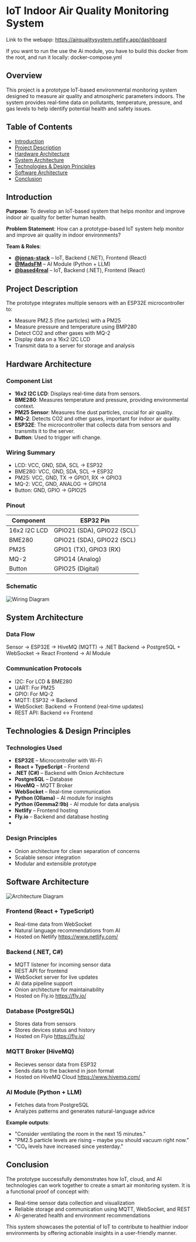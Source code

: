 # IoT Indoor Air Quality Monitoring System
Link to the webapp: https://airqualitysystem.netlify.app/dashboard

If you want to run the use the Ai module, you have to build this docker from the root, and run it locally: docker-compose.yml 

## Overview
This project is a prototype IoT-based environmental monitoring system designed to measure air quality and atmospheric parameters indoors. The system provides real-time data on pollutants, temperature, pressure, and gas levels to help identify potential health and safety issues.

## Table of Contents
- [Introduction](#introduction)
- [Project Description](#project-description)
- [Hardware Architecture](#hardware-architecture)
- [System Architecture](#system-architecture)
- [Technologies & Design Principles](#technologies--design-principles)
- [Software Architecture](#software-architecture)
- [Conclusion](#conclusion)

## Introduction
**Purpose**: To develop an IoT-based system that helps monitor and improve indoor air quality for better human health.

**Problem Statement**: How can a prototype-based IoT system help monitor and improve air quality in indoor environments?

**Team & Roles**:
- **[@jonas-stack](https://github.com/jonas-stack)** – IoT, Backend (.NET), Frontend (React)
- **[@MadsFM](https://github.com/MadsFM)** – AI Module (Python + LLM)
- **[@based4real](https://github.com/based4real/based4real)** – IoT, Backend (.NET), Frontend (React)

## Project Description
The prototype integrates multiple sensors with an ESP32E microcontroller to:
- Measure PM2.5 (fine particles) with a PM25
- Measure pressure and temperature using BMP280
- Detect CO2 and other gases with MQ-2
- Display data on a 16x2 I2C LCD
- Transmit data to a server for storage and analysis

## Hardware Architecture
### Component List
- **16x2 I2C LCD**: Displays real-time data from sensors.
- **BME280**: Measures temperature and pressure, providing environmental context.
- **PM25 Sensor**: Measures fine dust particles, crucial for air quality.
- **MQ-2**: Detects CO2 and other gases, important for indoor air quality.
- **ESP32E**: The microcontroller that collects data from sensors and transmits it to the server.
- **Button**: Used to trigger wifi change.

### Wiring Summary
- LCD: VCC, GND, SDA, SCL → ESP32
- BME280: VCC, GND, SDA, SCL → ESP32
- PM25: VCC, GND, TX → GPIO1, RX → GPIO3
- MQ-2: VCC, GND, ANALOG → GPIO14
- Button: GND, GPIO → GPIO25

### Pinout
| Component    | ESP32 Pin |
|--------------|-----------|
| 16x2 I2C LCD | GPIO21 (SDA), GPIO22 (SCL) |
| BME280       | GPIO21 (SDA), GPIO22 (SCL) |
| PM25         | GPIO1 (TX), GPIO3 (RX)    |
| MQ-2         | GPIO14 (Analog)            |
| Button       | GPIO25 (Digital)           |

### Schematic

![Wiring Diagram](Images/AirQualityCircut.png)


## System Architecture
### Data Flow
Sensor → ESP32E → HiveMQ (MQTT) → .NET Backend → PostgreSQL + WebSocket → React Frontend → AI Module

### Communication Protocols
- I2C: For LCD & BME280
- UART: For PM25
- GPIO: For MQ-2
- MQTT: ESP32 → Backend
- WebSocket: Backend → Frontend (real-time updates)
- REST API: Backend ↔ Frontend

## Technologies & Design Principles
### Technologies Used
- **ESP32E** – Microcontroller with Wi-Fi
- **React + TypeScript** – Frontend
- **.NET (C#)** – Backend with Onion Architecture
- **PostgreSQL** – Database
- **HiveMQ** – MQTT Broker
- **WebSocket** – Real-time communication
- **Python (Ollama)** – AI module for insights
- **Python (Gemma2:9b)** - AI module for data analysis
- **Netlify** – Frontend hosting
- **Fly.io** – Backend and database hosting
- 

### Design Principles
- Onion architecture for clean separation of concerns
- Scalable sensor integration
- Modular and extensible prototype

## Software Architecture

![Architecture Diagram](Images/System.png)


### Frontend (React + TypeScript)
- Real-time data from WebSocket
- Natural language recommendations from AI
- Hosted on Netlify https://www.netlify.com/

### Backend (.NET, C#)
- MQTT listener for incoming sensor data
- REST API for frontend
- WebSocket server for live updates
- AI data pipeline support
- Onion architecture for maintainability
- Hosted on Fly.io https://fly.io/

### Database (PostgreSQL)
- Stores data from sensors
- Stores devices status and history
- Hosted on Flyio https://fly.io/

### MQTT Broker (HiveMQ)
- Recieves sensor data from ESP32
- Sends data to the backend in json format
- Hosted on HiveMQ Cloud https://www.hivemq.com/

### AI Module (Python + LLM)
- Fetches data from PostgreSQL
- Analyzes patterns and generates natural-language advice

**Example outputs**:
- "Consider ventilating the room in the next 15 minutes."
- "PM2.5 particle levels are rising – maybe you should vacuum right now."
- "CO₂ levels have increased since yesterday."

## Conclusion
The prototype successfully demonstrates how IoT, cloud, and AI technologies can work together to create a smart air monitoring system. It is a functional proof of concept with:
- Real-time sensor data collection and visualization
- Reliable storage and communication using MQTT, WebSocket, and REST
- AI-generated health and environment recommendations

This system showcases the potential of IoT to contribute to healthier indoor environments by offering actionable insights in a user-friendly manner.


